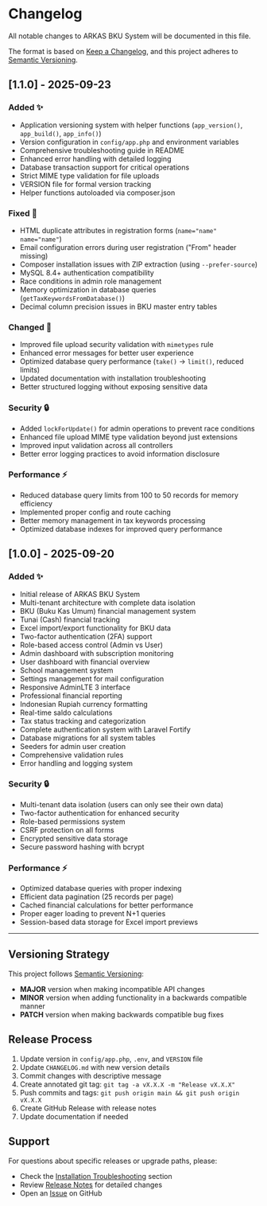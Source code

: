 # Changelog

All notable changes to ARKAS BKU System will be documented in this file.

The format is based on [Keep a Changelog](https://keepachangelog.com/en/1.0.0/),
and this project adheres to [Semantic Versioning](https://semver.org/spec/v2.0.0.html).

## [1.1.0] - 2025-09-23

### Added ✨

-   Application versioning system with helper functions (`app_version()`, `app_build()`, `app_info()`)
-   Version configuration in `config/app.php` and environment variables
-   Comprehensive troubleshooting guide in README
-   Enhanced error handling with detailed logging
-   Database transaction support for critical operations
-   Strict MIME type validation for file uploads
-   VERSION file for formal version tracking
-   Helper functions autoloaded via composer.json

### Fixed 🐛

-   HTML duplicate attributes in registration forms (`name="name" name="name"`)
-   Email configuration errors during user registration ("From" header missing)
-   Composer installation issues with ZIP extraction (using `--prefer-source`)
-   MySQL 8.4+ authentication compatibility
-   Race conditions in admin role management
-   Memory optimization in database queries (`getTaxKeywordsFromDatabase()`)
-   Decimal column precision issues in BKU master entry tables

### Changed 🔄

-   Improved file upload security validation with `mimetypes` rule
-   Enhanced error messages for better user experience
-   Optimized database query performance (`take()` → `limit()`, reduced limits)
-   Updated documentation with installation troubleshooting
-   Better structured logging without exposing sensitive data

### Security 🔒

-   Added `lockForUpdate()` for admin operations to prevent race conditions
-   Enhanced file upload MIME type validation beyond just extensions
-   Improved input validation across all controllers
-   Better error logging practices to avoid information disclosure

### Performance ⚡

-   Reduced database query limits from 100 to 50 records for memory efficiency
-   Implemented proper config and route caching
-   Better memory management in tax keywords processing
-   Optimized database indexes for improved query performance

## [1.0.0] - 2025-09-20

### Added ✨

-   Initial release of ARKAS BKU System
-   Multi-tenant architecture with complete data isolation
-   BKU (Buku Kas Umum) financial management system
-   Tunai (Cash) financial tracking
-   Excel import/export functionality for BKU data
-   Two-factor authentication (2FA) support
-   Role-based access control (Admin vs User)
-   Admin dashboard with subscription monitoring
-   User dashboard with financial overview
-   School management system
-   Settings management for mail configuration
-   Responsive AdminLTE 3 interface
-   Professional financial reporting
-   Indonesian Rupiah currency formatting
-   Real-time saldo calculations
-   Tax status tracking and categorization
-   Complete authentication system with Laravel Fortify
-   Database migrations for all system tables
-   Seeders for admin user creation
-   Comprehensive validation rules
-   Error handling and logging system

### Security 🔒

-   Multi-tenant data isolation (users can only see their own data)
-   Two-factor authentication for enhanced security
-   Role-based permissions system
-   CSRF protection on all forms
-   Encrypted sensitive data storage
-   Secure password hashing with bcrypt

### Performance ⚡

-   Optimized database queries with proper indexing
-   Efficient data pagination (25 records per page)
-   Cached financial calculations for better performance
-   Proper eager loading to prevent N+1 queries
-   Session-based data storage for Excel import previews

---

## Versioning Strategy

This project follows [Semantic Versioning](https://semver.org/):

-   **MAJOR** version when making incompatible API changes
-   **MINOR** version when adding functionality in a backwards compatible manner
-   **PATCH** version when making backwards compatible bug fixes

## Release Process

1. Update version in `config/app.php`, `.env`, and `VERSION` file
2. Update `CHANGELOG.md` with new version details
3. Commit changes with descriptive message
4. Create annotated git tag: `git tag -a vX.X.X -m "Release vX.X.X"`
5. Push commits and tags: `git push origin main && git push origin vX.X.X`
6. Create GitHub Release with release notes
7. Update documentation if needed

## Support

For questions about specific releases or upgrade paths, please:

-   Check the [Installation Troubleshooting](README.md#troubleshooting-guide) section
-   Review [Release Notes](RELEASE_NOTES.md) for detailed changes
-   Open an [Issue](https://github.com/kevindoni/ARKAS/issues) on GitHub
